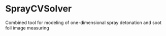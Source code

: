 # SprayCVSolver
Combined tool for modeling of one-dimensional spray detonation and soot foil image measuring
